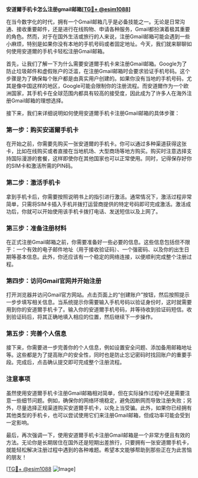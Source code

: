 **安道爾手机卡怎么注册gmail邮箱[[TG💪+ @esim1088](https://t.me/s/esim1088)]**

在当今数字化的时代，拥有一个Gmail邮箱几乎是必备技能之一。无论是日常沟通、接收重要邮件，还是进行在线购物、申请各种服务，Gmail都扮演着极其重要的角色。然而，对于在国外生活或旅行的人来说，注册Gmail邮箱可能会遇到一些小麻烦，特别是如果你没有本地的手机号码或者固定地址。今天，我们就来聊聊如何使用安道爾的手机卡轻松注册Gmail邮箱。

首先，让我们了解一下为什么需要安道爾手机卡来注册Gmail邮箱。Google为了防止垃圾邮件和虚假账户的泛滥，在注册Gmail邮箱时会要求验证手机号码。这个步骤是为了确保每个账户都是由真实用户创建的。如果你没有当地的手机号码，尤其是像中国这样的地区，Google可能会限制你的注册流程。而安道爾作为一个欧洲国家，其手机卡在全球范围内都具有较高的接受度，因此成为了许多人在海外注册Gmail邮箱的理想选择。

接下来，我们来详细说明如何使用安道爾手机卡注册Gmail邮箱的具体步骤：

### 第一步：购买安道爾手机卡

在开始之前，你需要先购买一张安道爾的手机卡。你可以通过多种渠道获得这张卡，比如在线购买或者直接在当地机场、大型商场等地方购买。购买时注意选择支持国际漫游的套餐，这样即使你在其他国家也可以正常使用。同时，记得保存好你的SIM卡和激活所需的PIN码。

### 第二步：激活手机卡

拿到手机卡后，你需要按照说明书上的指引进行激活。通常情况下，激活过程非常简单，只需将SIM卡插入手机并拨打运营商提供的特定号码即可完成激活。激活成功后，你就可以开始使用该手机卡拨打电话、发送短信以及上网了。

### 第三步：准备注册材料

在正式注册Gmail邮箱之前，你需要准备好一些必要的信息。这些信息包括但不限于：一个有效的电子邮件地址（用于接收验证码）、一个强密码、以及你的出生日期等基本信息。此外，你还应该有一个稳定的网络连接，以便顺利完成整个注册过程。

### 第四步：访问Gmail官网并开始注册

打开浏览器并访问Gmail官方网站。点击页面上的“创建账户”按钮，然后按照提示一步步填写相关信息。当系统提示你需要输入手机号码以验证身份时，这时就需要用到你的安道爾手机卡了。输入你的安道爾手机号码，并等待收到验证码短信。收到验证码后，将其正确地填入相应的位置，然后继续下一步操作。

### 第五步：完善个人信息

接下来，你需要进一步完善你的个人信息，例如设置安全问题、添加备用邮箱地址等。这些都是为了提高账户的安全性，同时也是防止忘记密码时找回账户的重要手段。完成后，点击确认提交即可完成整个注册流程。

### 注意事项

虽然使用安道爾手机卡注册Gmail邮箱相对简单，但在实际操作过程中还是需要注意一些细节问题。例如，确保你的网络环境稳定，避免因断网而导致注册失败；另外，尽量选择正规渠道购买安道爾手机卡，以免上当受骗。此外，如果你已经拥有其他类型的手机卡，也可以尝试使用它们来注册Gmail邮箱，但成功率可能会受到一定影响。

最后，再次强调一下，使用安道爾手机卡注册Gmail邮箱是一个非常方便且有效的方法。无论你是长期居住在国外还是短期出差旅行，只要拥有一张安道爾手机卡，就能轻松解决注册过程中遇到的各种难题。希望本文能够帮助到那些正在为此苦恼的朋友！

[[TG💪+ @esim1088](https://t.me/s/esim1088) ![Image](https://i.postimg.cc/4NQfJmqS/Snipaste-2025-05-13-00-14-12.png)]